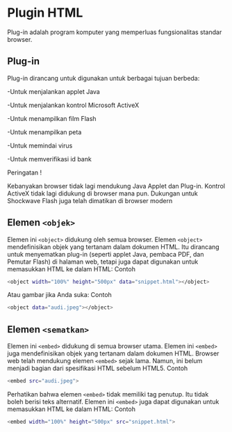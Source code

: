 # Plugin HTML
Plug-in adalah program komputer yang memperluas fungsionalitas standar browser.
## Plug-in
Plug-in dirancang untuk digunakan untuk berbagai tujuan berbeda:

-Untuk menjalankan applet Java

-Untuk menjalankan kontrol Microsoft ActiveX

-Untuk menampilkan film Flash

-Untuk menampilkan peta

-Untuk memindai virus

-Untuk memverifikasi id bank

Peringatan !

Kebanyakan browser tidak lagi mendukung Java Applet dan Plug-in.
Kontrol ActiveX tidak lagi didukung di browser mana pun.
Dukungan untuk Shockwave Flash juga telah dimatikan di browser modern
## Elemen `<objek>`
Elemen ini `<object>` didukung oleh semua browser.
Elemen `<object>` mendefinisikan objek yang tertanam dalam dokumen HTML.
Itu dirancang untuk menyematkan plug-in (seperti applet Java, pembaca PDF, dan Pemutar Flash) di halaman web, tetapi juga dapat digunakan untuk memasukkan HTML ke dalam HTML:
Contoh
``` sh
<object width="100%" height="500px" data="snippet.html"></object>
```
Atau gambar jika Anda suka:
Contoh
``` sh
<object data="audi.jpeg"></object>
```
## Elemen `<sematkan>`
Elemen ini `<embed>` didukung di semua browser utama.
Elemen ini `<embed>` juga mendefinisikan objek yang tertanam dalam dokumen HTML.
Browser web telah mendukung elemen `<embed>` sejak lama. Namun, ini belum menjadi bagian dari spesifikasi HTML sebelum HTML5.
Contoh
``` sh
<embed src="audi.jpeg">
```
Perhatikan bahwa elemen `<embed>` tidak memiliki tag penutup. Itu tidak boleh berisi teks alternatif.
Elemen ini `<embed>` juga dapat digunakan untuk memasukkan HTML ke dalam HTML:
Contoh
``` sh
<embed width="100%" height="500px" src="snippet.html">
```
